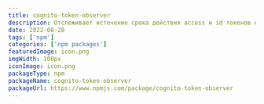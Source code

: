 ```yaml
---
title: cognito-token-observer
description: Отслеживает истечение срока действия access и id токенов Amazon Cognito. Обновляется по истечении срока действия.
date: 2022-08-28
tags: ['npm']
categories: ['npm packages']
featuredImage: icon.png
imgWidth: 100px
iconImage: icon.png
packageType: npm
packageName: cognito-token-observer
packageUrl: https://www.npmjs.com/package/cognito-token-observer
---
```


